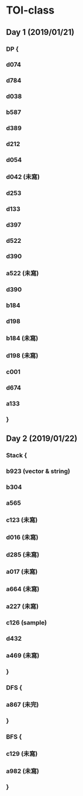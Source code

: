 # TOI-class
## Day 1 (2019/01/21)
### DP {
### d074
### d784
### d038
### b587
### d389
### d212
### d054
### d042 (未寫)
### d253
### d133
### d397
### d522
### d390
### a522 (未寫)
### d390
### b184
### d198
### b184 (未寫)
### d198 (未寫)
### c001
### d674 
### a133 
### }
## Day 2 (2019/01/22)
### Stack {
### b923 (vector & string)
### b304 
### a565
### c123 (未寫)
### d016 (未寫)
### d285 (未寫)
### a017 (未寫)
### a664 (未寫)
### a227 (未寫)
### c126 (sample)
### d432
### a469 (未寫)
### }
### DFS {
### a867 (未完)
### }
### BFS {
### c129 (未寫)
### a982 (未寫)
### }
